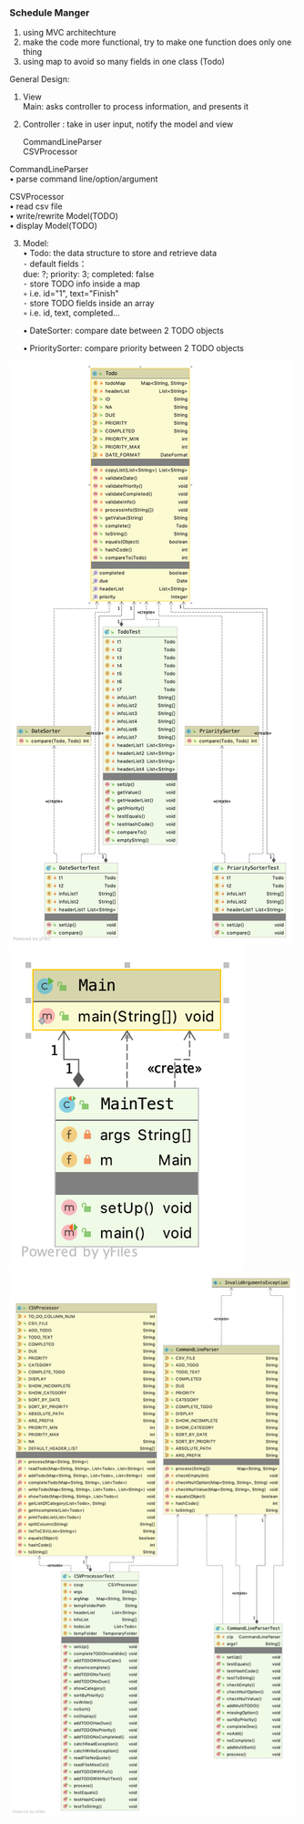 ### Schedule Manger

1.  using MVC architechture
2.  make the code more functional, try to make one function does only one thing
3.  using map to avoid so many fields in one class (Todo)

General Design:

1. View  
	Main: asks controller to process information,  and presents it

2. Controller :  take in user input, notify the model and view  

	CommandLineParser  
	CSVProcessor  

CommandLineParser    
	•	parse command line/option/argument  

CSVProcessor    
	•	read csv file  
	•	write/rewrite Model(TODO)  
	•	display Model(TODO)  

3. Model:      
	•	Todo: the data structure to store and retrieve data  
	⁃	default fields：   
		due: ?;		priority: 3;	completed: false  
	⁃	store TODO info inside a map  
	◦	i.e. id="1", text="Finish"  
	⁃	store TODO fields inside an array  
	◦	i.e. id, text, completed...  

	•	DateSorter: compare date between 2 TODO objects  

  	•	PrioritySorter: compare priority between 2 TODO objects  


![alt text](uml/uml_model.png)
![alt text](uml/uml_view.png)
![alt text](uml/uml_controller.png)
